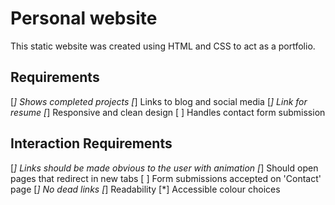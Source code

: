 # Personal website

This static website was created using HTML and CSS to act as a portfolio.

## Requirements

[*] Shows completed projects
[*] Links to blog and social media
[*] Link for resume
[*] Responsive and clean design
[ ] Handles contact form submission

## Interaction Requirements

[*] Links should be made obvious to the user with animation
[*] Should open pages that redirect in new tabs
[ ] Form submissions accepted on 'Contact' page
[*] No dead links
[*] Readability
[*] Accessible colour choices
